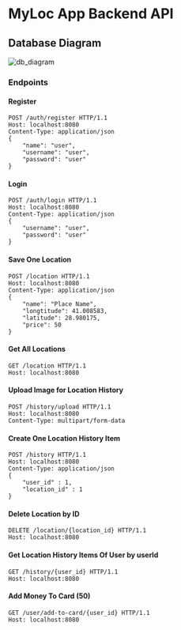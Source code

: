 # MyLoc App Backend API

## Database Diagram
![db_diagram](https://user-images.githubusercontent.com/58569590/185756193-f4f712df-9081-48dc-9f1a-1a0f2e6c4a47.png)

### Endpoints

#### Register

```
POST /auth/register HTTP/1.1
Host: localhost:8080
Content-Type: application/json
{
    "name": "user",
    "username": "user",
    "password": "user"
}
```

#### Login

```
POST /auth/login HTTP/1.1
Host: localhost:8080
Content-Type: application/json
{
    "username": "user",
    "password": "user"
}
```


#### Save One Location

```
POST /location HTTP/1.1
Host: localhost:8080
Content-Type: application/json
{
    "name": "Place Name",
    "longtitude": 41.008583,
    "latitude": 28.980175,
    "price": 50
}
```

#### Get All Locations

```
GET /location HTTP/1.1
Host: localhost:8080
```

#### Upload Image for Location History

```
POST /history/upload HTTP/1.1
Host: localhost:8080
Content-Type: multipart/form-data  
```


#### Create One Location History Item

```
POST /history HTTP/1.1
Host: localhost:8080
Content-Type: application/json
{
    "user_id" : 1,
    "location_id" : 1
}
```

#### Delete Location by ID

```
DELETE /location/{location_id} HTTP/1.1
Host: localhost:8080
```

#### Get Location History Items Of User by userId

```
GET /history/{user_id} HTTP/1.1
Host: localhost:8080
```

#### Add Money To Card (50)

```
GET /user/add-to-card/{user_id} HTTP/1.1
Host: localhost:8080
```